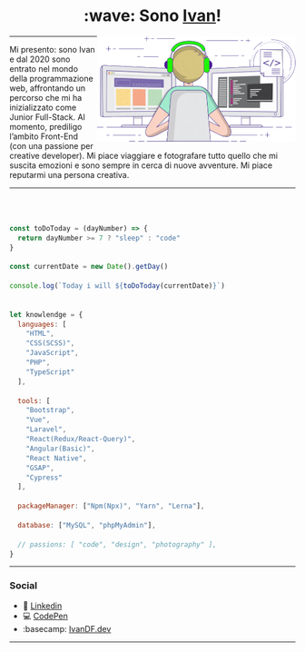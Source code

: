 <h1 align="center"> :wave: Sono <a href="https://ivandf.dev" target="_blank">Ivan</a>! </h1>
<img align='right' src="gif.gif" width="350" max-width="100%">

---

<p>
Mi presento: sono Ivan e dal 2020 sono entrato nel mondo della programmazione web, affrontando un percorso che mi ha inizializzato come Junior Full-Stack. Al momento, prediligo l’ambito Front-End (con una passione per creative developer).
Mi piace viaggiare e fotografare tutto quello che mi suscita emozioni e sono sempre in cerca di nuove avventure. Mi piace reputarmi una persona creativa.
</p>

---

<br />

```javascript

const toDoToday = (dayNumber) => {
  return dayNumber >= 7 ? "sleep" : "code"
}

const currentDate = new Date().getDay()

console.log(`Today i will ${toDoToday(currentDate)}`)


let knowlendge = {
  languages: [
    "HTML", 
    "CSS(SCSS)", 
    "JavaScript", 
    "PHP", 
    "TypeScript"
  ],
  
  tools: [
    "Bootstrap", 
    "Vue", 
    "Laravel", 
    "React(Redux/React-Query)", 
    "Angular(Basic)", 
    "React Native", 
    "GSAP", 
    "Cypress"
  ],
  
  packageManager: ["Npm(Npx)", "Yarn", "Lerna"],
  
  database: ["MySQL", "phpMyAdmin"],
  
  // passions: [ "code", "design", "photography" ],
}
```

---

### Social

- :office: [Linkedin](https://www.linkedin.com/in/ivandf)
- :computer: [CodePen](https://codepen.io/IvanDF)
- :basecamp: [IvanDF.dev](https://ivandf.netlify.app)

---
